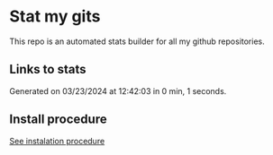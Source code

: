 # Stat my gits

This repo is an automated stats builder for all my github repositories.

## Links to stats


Generated on 03/23/2024 at 12:42:03 in 0 min, 1 seconds.

## Install procedure

[See instalation procedure](./src/install.md)
